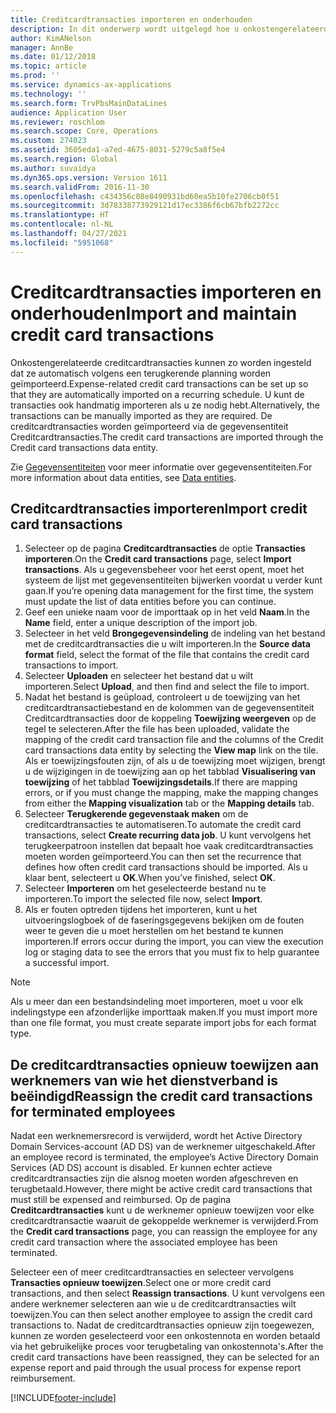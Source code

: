 ```yaml
---
title: Creditcardtransacties importeren en onderhouden
description: In dit onderwerp wordt uitgelegd hoe u onkostengerelateerde creditcardtransacties importeert en onderhoudt. Deze transacties kunnen zo worden ingesteld dat ze automatisch worden geïmporteerd volgens een periodiek schema, of ze kunnen handmatig worden geïmporteerd als ze nodig zijn.
author: KimANelson
manager: AnnBe
ms.date: 01/12/2018
ms.topic: article
ms.prod: ''
ms.service: dynamics-ax-applications
ms.technology: ''
ms.search.form: TrvPbsMainDataLines
audience: Application User
ms.reviewer: roschlom
ms.search.scope: Core, Operations
ms.custom: 274023
ms.assetid: 3605eda1-a7ed-4675-8031-5279c5a8f5e4
ms.search.region: Global
ms.author: suvaidya
ms.dyn365.ops.version: Version 1611
ms.search.validFrom: 2016-11-30
ms.openlocfilehash: c434356c08e8490931bd60ea5b10fe2706cb0f51
ms.sourcegitcommit: 3d78338773929121d17ec3386f6cb67bfb2272cc
ms.translationtype: HT
ms.contentlocale: nl-NL
ms.lasthandoff: 04/27/2021
ms.locfileid: "5951068"
---
```

# <a name="import-and-maintain-credit-card-transactions"></a><span data-ttu-id="92793-104">Creditcardtransacties importeren en onderhouden</span><span class="sxs-lookup"><span data-stu-id="92793-104">Import and maintain credit card transactions</span></span>

<span data-ttu-id="92793-105">Onkostengerelateerde creditcardtransacties kunnen zo worden ingesteld dat ze automatisch volgens een terugkerende planning worden geïmporteerd.</span><span class="sxs-lookup"><span data-stu-id="92793-105">Expense-related credit card transactions can be set up so that they are automatically imported on a recurring schedule.</span></span> <span data-ttu-id="92793-106">U kunt de transacties ook handmatig importeren als u ze nodig hebt.</span><span class="sxs-lookup"><span data-stu-id="92793-106">Alternatively, the transactions can be manually imported as they are required.</span></span> <span data-ttu-id="92793-107">De creditcardtransacties worden geïmporteerd via de gegevensentiteit Creditcardtransacties.</span><span class="sxs-lookup"><span data-stu-id="92793-107">The credit card transactions are imported through the Credit card transactions data entity.</span></span>

<span data-ttu-id="92793-108">Zie [Gegevensentiteiten](/dynamics365/fin-ops-core/dev-itpro/data-entities/data-entities) voor meer informatie over gegevensentiteiten.</span><span class="sxs-lookup"><span data-stu-id="92793-108">For more information about data entities, see [Data entities](/dynamics365/fin-ops-core/dev-itpro/data-entities/data-entities).</span></span>

## <a name="import-credit-card-transactions"></a><span data-ttu-id="92793-109">Creditcardtransacties importeren</span><span class="sxs-lookup"><span data-stu-id="92793-109">Import credit card transactions</span></span>

1. <span data-ttu-id="92793-110">Selecteer op de pagina **Creditcardtransacties** de optie **Transacties importeren**.</span><span class="sxs-lookup"><span data-stu-id="92793-110">On the **Credit card transactions** page, select **Import transactions**.</span></span> <span data-ttu-id="92793-111">Als u gegevensbeheer voor het eerst opent, moet het systeem de lijst met gegevensentiteiten bijwerken voordat u verder kunt gaan.</span><span class="sxs-lookup"><span data-stu-id="92793-111">If you’re opening data management for the first time, the system must update the list of data entities before you can continue.</span></span>
2. <span data-ttu-id="92793-112">Geef een unieke naam voor de importtaak op in het veld **Naam**.</span><span class="sxs-lookup"><span data-stu-id="92793-112">In the **Name** field, enter a unique description of the import job.</span></span>
3. <span data-ttu-id="92793-113">Selecteer in het veld **Brongegevensindeling** de indeling van het bestand met de creditcardtransacties die u wilt importeren.</span><span class="sxs-lookup"><span data-stu-id="92793-113">In the **Source data format** field, select the format of the file that contains the credit card transactions to import.</span></span>
4. <span data-ttu-id="92793-114">Selecteer **Uploaden** en selecteer het bestand dat u wilt importeren.</span><span class="sxs-lookup"><span data-stu-id="92793-114">Select **Upload**, and then find and select the file to import.</span></span>
5. <span data-ttu-id="92793-115">Nadat het bestand is geüpload, controleert u de toewijzing van het creditcardtransactiebestand en de kolommen van de gegevensentiteit Creditcardtransacties door de koppeling **Toewijzing weergeven** op de tegel te selecteren.</span><span class="sxs-lookup"><span data-stu-id="92793-115">After the file has been uploaded, validate the mapping of the credit card transaction file and the columns of the Credit card transactions data entity by selecting the **View map** link on the tile.</span></span> <span data-ttu-id="92793-116">Als er toewijzingsfouten zijn, of als u de toewijzing moet wijzigen, brengt u de wijzigingen in de toewijzing aan op het tabblad **Visualisering van toewijzing** of het tabblad **Toewijzingsdetails**.</span><span class="sxs-lookup"><span data-stu-id="92793-116">If there are mapping errors, or if you must change the mapping, make the mapping changes from either the **Mapping visualization** tab or the **Mapping details** tab.</span></span>
6. <span data-ttu-id="92793-117">Selecteer **Terugkerende gegevenstaak maken** om de creditcardtransacties te automatiseren.</span><span class="sxs-lookup"><span data-stu-id="92793-117">To automate the credit card transactions, select **Create recurring data job**.</span></span> <span data-ttu-id="92793-118">U kunt vervolgens het terugkeerpatroon instellen dat bepaalt hoe vaak creditcardtransacties moeten worden geïmporteerd.</span><span class="sxs-lookup"><span data-stu-id="92793-118">You can then set the recurrence that defines how often credit card transactions should be imported.</span></span> <span data-ttu-id="92793-119">Als u klaar bent, selecteert u **OK**.</span><span class="sxs-lookup"><span data-stu-id="92793-119">When you’ve finished, select **OK**.</span></span>
7. <span data-ttu-id="92793-120">Selecteer **Importeren** om het geselecteerde bestand nu te importeren.</span><span class="sxs-lookup"><span data-stu-id="92793-120">To import the selected file now, select **Import**.</span></span>
8. <span data-ttu-id="92793-121">Als er fouten optreden tijdens het importeren, kunt u het uitvoeringslogboek of de faseringsgegevens bekijken om de fouten weer te geven die u moet herstellen om het bestand te kunnen importeren.</span><span class="sxs-lookup"><span data-stu-id="92793-121">If errors occur during the import, you can view the execution log or staging data to see the errors that you must fix to help guarantee a successful import.</span></span>

> [!NOTE]
> <span data-ttu-id="92793-122">Als u meer dan een bestandsindeling moet importeren, moet u voor elk indelingstype een afzonderlijke importtaak maken.</span><span class="sxs-lookup"><span data-stu-id="92793-122">If you must import more than one file format, you must create separate import jobs for each format type.</span></span>

## <a name="reassign-the-credit-card-transactions-for-terminated-employees"></a><span data-ttu-id="92793-123">De creditcardtransacties opnieuw toewijzen aan werknemers van wie het dienstverband is beëindigd</span><span class="sxs-lookup"><span data-stu-id="92793-123">Reassign the credit card transactions for terminated employees</span></span>

<span data-ttu-id="92793-124">Nadat een werknemersrecord is verwijderd, wordt het Active Directory Domain Services-account (AD DS) van de werknemer uitgeschakeld.</span><span class="sxs-lookup"><span data-stu-id="92793-124">After an employee record is terminated, the employee’s Active Directory Domain Services (AD DS) account is disabled.</span></span> <span data-ttu-id="92793-125">Er kunnen echter actieve creditcardtransacties zijn die alsnog moeten worden afgeschreven en terugbetaald.</span><span class="sxs-lookup"><span data-stu-id="92793-125">However, there might be active credit card transactions that must still be expensed and reimbursed.</span></span> <span data-ttu-id="92793-126">Op de pagina **Creditcardtransacties** kunt u de werknemer opnieuw toewijzen voor elke creditcardtransactie waaruit de gekoppelde werknemer is verwijderd.</span><span class="sxs-lookup"><span data-stu-id="92793-126">From the **Credit card transactions** page, you can reassign the employee for any credit card transaction where the associated employee has been terminated.</span></span>

<span data-ttu-id="92793-127">Selecteer een of meer creditcardtransacties en selecteer vervolgens **Transacties opnieuw toewijzen**.</span><span class="sxs-lookup"><span data-stu-id="92793-127">Select one or more credit card transactions, and then select **Reassign transactions**.</span></span> <span data-ttu-id="92793-128">U kunt vervolgens een andere werknemer selecteren aan wie u de creditcardtransacties wilt toewijzen.</span><span class="sxs-lookup"><span data-stu-id="92793-128">You can then select another employee to assign the credit card transactions to.</span></span> <span data-ttu-id="92793-129">Nadat de creditcardtransacties opnieuw zijn toegewezen, kunnen ze worden geselecteerd voor een onkostennota en worden betaald via het gebruikelijke proces voor terugbetaling van onkostennota's.</span><span class="sxs-lookup"><span data-stu-id="92793-129">After the credit card transactions have been reassigned, they can be selected for an expense report and paid through the usual process for expense report reimbursement.</span></span>


[!INCLUDE[footer-include](../includes/footer-banner.md)]